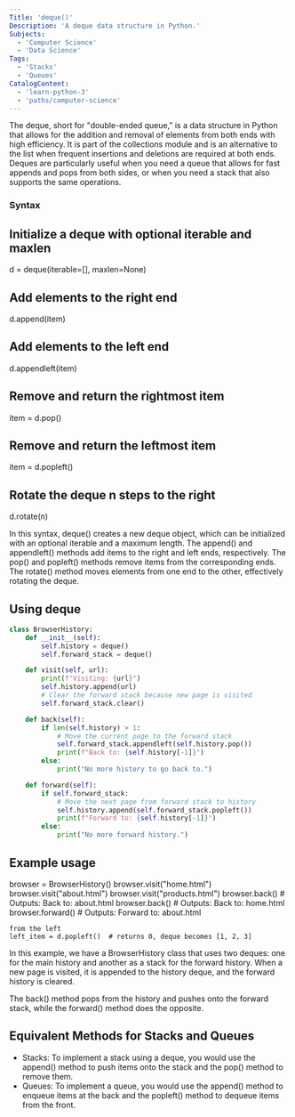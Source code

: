 ```yaml
---
Title: 'deque()'
Description: 'A deque data structure in Python.'
Subjects:
  - 'Computer Science'
  - 'Data Science'
Tags:
  - 'Stacks'
  - 'Queues'
CatalogContent:
  - 'learn-python-3'
  - 'paths/computer-science'
---
```


The deque, short for "double-ended queue," is a data structure in Python that allows for the addition and removal of elements from both ends with high efficiency. It is part of the collections module and is an alternative to the list when frequent insertions and deletions are required at both ends. Deques are particularly useful when you need a queue that allows for fast appends and pops from both sides, or when you need a stack that also supports the same operations.

### Syntax

## Initialize a deque with optional iterable and maxlen

d = deque(iterable=[], maxlen=None)

## Add elements to the right end

d.append(item)

## Add elements to the left end

d.appendleft(item)

## Remove and return the rightmost item

item = d.pop()

## Remove and return the leftmost item

item = d.popleft()

## Rotate the deque n steps to the right

d.rotate(n)

In this syntax, deque() creates a new deque object, which can be initialized with an optional iterable and a maximum length. The append() and appendleft() methods add items to the right and left ends, respectively.
The pop() and popleft() methods remove items from the corresponding ends. The rotate() method moves elements from one end to the other, effectively rotating the deque.

## Using deque

```py
class BrowserHistory:
    def __init__(self):
        self.history = deque()
        self.forward_stack = deque()

    def visit(self, url):
        print(f"Visiting: {url}")
        self.history.append(url)
        # Clear the forward stack because new page is visited
        self.forward_stack.clear()

    def back(self):
        if len(self.history) > 1:
            # Move the current page to the forward stack
            self.forward_stack.appendleft(self.history.pop())
            print(f"Back to: {self.history[-1]}")
        else:
            print("No more history to go back to.")

    def forward(self):
        if self.forward_stack:
            # Move the next page from forward stack to history
            self.history.append(self.forward_stack.popleft())
            print(f"Forward to: {self.history[-1]}")
        else:
            print("No more forward history.")
```

## Example usage

browser = BrowserHistory()
browser.visit("home.html")
browser.visit("about.html")
browser.visit("products.html")
browser.back() # Outputs: Back to: about.html
browser.back() # Outputs: Back to: home.html
browser.forward() # Outputs: Forward to: about.html

```Popping
from the left
left_item = d.popleft()  # returns 0, deque becomes [1, 2, 3]
```

In this example, we have a BrowserHistory class that uses two deques: one for the main history and another as a stack for the forward history. When a new page is visited, it is appended to the history deque, and the forward history is cleared.

The back() method pops from the history and pushes onto the forward stack, while the forward() method does the opposite.

## Equivalent Methods for Stacks and Queues

- Stacks: To implement a stack using a deque, you would use the append() method to push items onto the stack and the pop() method to remove them.
- Queues: To implement a queue, you would use the append() method to enqueue items at the back and the popleft() method to dequeue items from the front.
